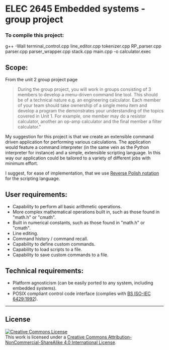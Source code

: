# ELEC 2645 Embedded systems - group project

### To compile this project:

g++ -Wall terminal_control.cpp line_editor.cpp tokenizer.cpp RP_parser.cpp parser.cpp parser_wrapper.cpp stack.cpp main.cpp -o calculator.exec

## Scope:

From the unit 2 group project page
> During the group project, you will work in groups consisting of 3 members to develop a menu-driven command line tool. This should be of a technical nature e.g. an engineering calculator. Each member of your team should take ownership of a single menu item and develop a program the demonstrates your understanding of the topics covered in Unit 1. For example, one member may do a resistor calculator, another an op-amp calculator and the final member a filter calculator."

My suggestion for this project is that we create an extensible command driven application for performing various calculations. The application would feature a command interpreter (in the same vein as the Python interpreter for instance) and a simple, extensible scripting language. In this way our application could be tailored to a variety of different jobs with minimum effort.

I suggest, for ease of implementation, that we use [Reverse Polish notation](https://en.wikipedia.org/wiki/Reverse_Polish_notation) for the scripting language. 

## User requirements:

-   Capability to perform all basic arithmetic operations.
-   More complex mathematical operations built in, such as those found in "math.h" or "cmath".
-   Built in numerical constants, such as those found in "math.h" or "cmath".
-   Line editing.
-   Command history / command recall.
-   Capability to define custom commands.
-   Capability to load scripts to a file.
-   Capability to save custom commands to a file.

## Technical requirements:

-   Platform agnosticism (can be easily ported to any system, including embedded systems).
-   POSIX compliant control code interface (complies with [BS ISO-IEC 6429:1992](https://shop.bsigroup.com/products/information-technology-control-functions-for-coded-character-sets)).

---

## License

<a rel="license" href="http://creativecommons.org/licenses/by-nc-sa/4.0/"><img alt="Creative Commons License" style="border-width:0" src="https://i.creativecommons.org/l/by-nc-sa/4.0/88x31.png" /></a><br />This work is licensed under a <a rel="license" href="http://creativecommons.org/licenses/by-nc-sa/4.0/">Creative Commons Attribution-NonCommercial-ShareAlike 4.0 International License</a>.